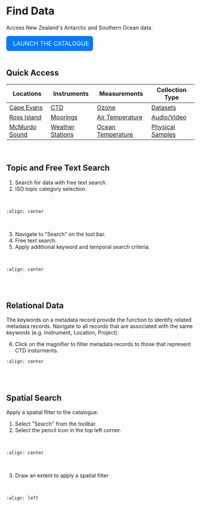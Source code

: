 # Find Data

Access New Zealand's Antarctic and Southern Ocean data.  

<div style="background-color: #007BFF; border: 2px solid #007BFF; border-radius: 6px; padding: 8px; display: inline-block;">
    <a style="font-size: 16px; text-decoration: none; color: white;" href="https://antcat.antarcticanz.govt.nz/geonetwork">
        <i class="fas fa-caret-right" style="color: white; margin-right: 8px;"></i> LAUNCH THE CATALOGUE
    </a>
</div>

<br>
<br>

## Quick Access

| Locations | Instruments | Measurements | Collection Type |
|-----------|-------------|--------------|------------------|
| [Cape Evans](https://antcat.antarcticanz.govt.nz/geonetwork/srv/eng/catalog.search#/search?keyword=CAPE%20EVANS) | [CTD](https://antcat.antarcticanz.govt.nz/geonetwork/srv/eng/catalog.search#/search?keyword=CTD) | [Ozone](https://antcat.antarcticanz.govt.nz/geonetwork/srv/eng/catalog.search#/search?keyword=OZONE) | [Datasets](https://antcat.antarcticanz.govt.nz/geonetwork/srv/eng/catalog.search#/search?facet.q=category%2Fdatasets) |
| [Ross Island](https://antcat.antarcticanz.govt.nz/geonetwork/srv/eng/catalog.search#/search?keyword=ROSS%20ISLAND) | [Moorings](https://antcat.antarcticanz.govt.nz/geonetwork/srv/eng/catalog.search#/search?keyword=MOORINGS) | [Air Temperature](https://antcat.antarcticanz.govt.nz/geonetwork/srv/eng/catalog.search#/search?keyword=AIR%20TEMPERATURE) | [Audio/Video](https://antcat.antarcticanz.govt.nz/geonetwork/srv/eng/catalog.search#/search?facet.q=category%2FaudioVideo) |
| [McMurdo Sound](https://antcat.antarcticanz.govt.nz/geonetwork/srv/eng/catalog.search#/search?keyword=MCMURDO%20SOUND) | [Weather Stations](https://antcat.antarcticanz.govt.nz/geonetwork/srv/eng/catalog.search#/search?keyword=WEATHER%20STATIONS) | [Ocean Temperature](https://antcat.antarcticanz.govt.nz/geonetwork/srv/eng/catalog.search#/search?keyword=OCEAN%20TEMPERATURE) | [Physical Samples](https://antcat.antarcticanz.govt.nz/geonetwork/srv/eng/catalog.search#/search?facet.q=category%2FphysicalSamples) |

<br>

## Topic and Free Text Search

1. Search for data with free text search.
2. ISO topic category selection.

<br>

```{image} searchDataShot.png
:align: center
```
<br>

3. Navigate to "Search" on the tool bar.
4. Free text search.
5. Apply additional keyword and temporal search criteria.

<br>

```{image} searchDataShot2.png
:align: center
```
<br>
<br>

## Relational Data

The keywords on a metadata record provide the function to identify related metadata records. Navigate to all records that are associated with the same keywords (e.g. Instrument, Location, Project):

6. Click on the magnifier to filter metadata records to those that represent CTD insturments.


```{image} relationalShot.png
:align: center
```
<br>
<br>

## Spatial Search

Apply a spatial filter to the catalogue:

1. Select "Search" from the toolbar.
2. Select the pencil icon in the top left corner.
<br>

```{image} image_spatial_intro.png
:align: center
```
<br>

3. Draw an extent to apply a spatial filter
<br>

```{image} image_spatial.png
:align: left
```
<br>